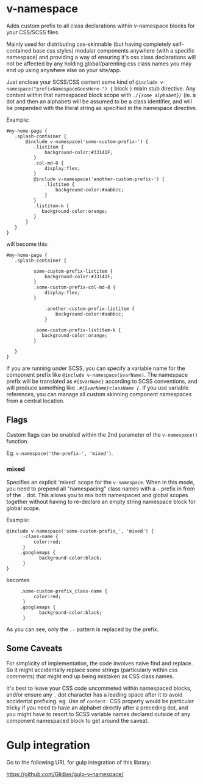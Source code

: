 # v-namespace
Adds custom prefix to all class declarations within v-namespace blocks for your CSS/SCSS files.

Mainly used for distributing css-skinnable (but having completely self-contained base css styles) modular components anywhere (with a specific namespace) and providing a way of ensuring it's css class declarations will not be affected by any holding global/parenting css class names you may end up using anywhere else on your site/app.

Just enclose your SCSS/CSS content some kind of `@include v-namespace("prefixNamespaceGoesHere-") {` block `}` mixin stub directive. Any content within that namespaced block  scope with _`./{some alphabet}/`_  (ie. a dot and then an alphabet) will be assumed to be a class identifier, and will be prepended with the literal string as specified in the namespace directive.

Example:

    #my-home-page {
       .splash-container {
           @include v-namespace('some-custom-prefix-') {
              .listitem {
                  background-color:#33141F;
              }
              .col-md-8 {
                  display:flex;
              }
              @include v-namespace('another-custom-prefix-') {
                  .listitem {
                      background-color:#aabbcc;
                  }
              }
              .listitem-k {
                 background-color:orange;
              }
           }
       }
    }
    
will become this:

    #my-home-page {
       .splash-container {
         
              some-custom-prefix-listitem {
                  background-color:#33141F;
              }
              .some-custom-prefix-col-md-8 {
                  display:flex;
              }
             
                  .another-custom-prefix-listitem {
                      background-color:#aabbcc;
                  }
              
              .some-custom-prefix-listitem-k {
                 background-color:orange;
              }
           
       }
    }
  
If you are running under SCSS, you can specify a variable name for the component prefix like `@include v-namespace($varName)`. The namespace prefix will be translated as `#{$varName}` according to SCSS conventions, and will produce something like _`.#{$varName}className {`_. If you use variable references, you can manage all custom skinning component namespaces from a central location.

## Flags

Custom flags can be enabled within the 2nd parameter of the `v-namespace()` function. 

Eg. `v-namespace('the-prefix-', 'mixed')`.

### mixed

Specifies an explicit 'mixed' scope for  the `v-namespace`. When in this mode, you need to prepend all "namespacing" class names with a `-` prefix in from of the `.` dot. This allows you to mix both namespaced and global scopes together without having to re-declare an empty string namespace block for global scope.

Example:

    @include v-namespace('some-custom-prefix_', 'mixed') {
         .-class-name {
              color:red;
          } 
         .googlemaps {
                background-color:black;
          }
    }
  
  becomes
  

         .some-custom-prefix_class-name {
              color:red;
          } 
         .googlemaps {
                background-color:black;
          }
   
 As you can see, only the `.-` pattern is replaced by the prefix.
 
 ## Some Caveats
 
For simplicity of implementation, the code involves naive find and replace. So it might accidentally replace some strings (particularly within css comments) that might end up being mistaken as CSS class names. 

It's best to leave your CSS code uncommeted within namespaced blocks, and/or ensure any `.` dot character has a leading space after it to avoid accidental prefixing. eg. Use of `content:` CSS property would be particular tricky if you need to have an alphabet directly after a preceding dot, and you might have to resort to SCSS variable names declared outside of any component namespaced block to get around the caveat.
 
 
# Gulp integration
 
Go to the following URL for gulp integration of this library:
 
https://github.com/Glidias/gulp-v-namespace/
